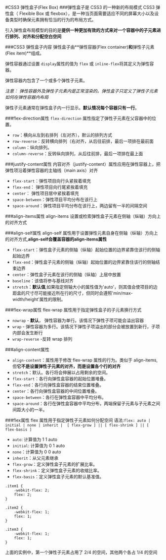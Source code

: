 #CSS3 弹性盒子(Flex Box)
###弹性盒子是 CSS3 的一种新的布局模式
CSS3 弹性盒（ Flexible Box 或 flexbox），是一种当页面需要适应不同的屏幕大小以及设备类型时确保元素拥有恰当的行为的布局方式。

引入弹性盒布局模型的目的是**提供一种更加有效的方式来对一个容器中的子元素进行排列、对齐和分配空白空间**

###CSS3 弹性盒子内容
弹性盒子由**弹性容器(Flex container)**和**弹性子元素(Flex item)**组成。

弹性容器通过设置 `display`属性的值为 `flex` 或 `inline-flex`将其定义为弹性容器。

弹性容器内包含了一个或多个弹性子元素。

*注意： 弹性容器外及弹性子元素内是正常渲染的。弹性盒子只定义了弹性子元素如何在弹性容器内布局*

弹性子元素通常在弹性盒子内一行显示。**默认情况每个容器只有一行**。

###flex-direction属性
`flex-direction` 属性指定了弹性子元素在父容器中的位置。

- `row`：横向从左到右排列（左对齐），默认的排列方式
- `row-reverse`：反转横向排列（右对齐，从后往前排，最后一项排在最前面
- `column`：纵向排列。
- `column-reverse`：反转纵向排列，从后往前排，最后一项排在最上面

###justify-content属性
内容对齐（justify-content）属性应用在弹性容器上，把弹性项沿着弹性容器的主轴线（main axis）对齐

- `flex-start`：弹性项目向行头紧挨着填充
- `flex-end`： 弹性项目向行尾紧挨着填充
- `center`： 弹性项目居中紧挨着填充
- `space-between`：弹性项目平均分布在该行上
- `space-around`：弹性项目平均分布在该行上，两边留有一半的间隔空间

###align-items属性
align-items 设置或检索弹性盒子元素在侧轴（纵轴）方向上的对齐方式

###align-self属性
align-self 属性用于设置弹性元素自身在侧轴（纵轴）方向上的对齐方式,**align-self会覆盖容器的align-items属性**
- `flex-start`：弹性盒子元素的侧轴（纵轴）起始位置的边界紧靠住该行的侧轴起始边界
- `flex-end`：弹性盒子元素的侧轴（纵轴）起始位置的边界紧靠住该行的侧轴结束边界
- `center`：弹性盒子元素在该行的侧轴（纵轴）上居中放置
- `baseline`：该值将参与基线对齐
- `stretch`：**默认值**,如果指定侧轴大小的属性值为'auto'，则其值会使项目的边距盒的尺寸尽可能接近所在行的尺寸，但同时会遵照'min/max-width/height'属性的限制。

###flex-wrap属性
flex-wrap 属性用于指定弹性盒子的子元素换行方式
- `nowrap` - **默认**， 弹性容器为单行。该情况下弹性子项可能会溢出容器
- `wrap` - 弹性容器为多行。该情况下弹性子项溢出的部分会被放置到新行，子项内部会发生断行
- `wrap-reverse` -反转 wrap 排列

###align-content属性
- `align-content`：属性用于修改 flex-wrap 属性的行为。类似于 align-items, 但**它不是设置弹性子元素的对齐，而是设置各个行的对齐**
- `stretch`：默认。各行将会伸展以占用剩余的空间。
- `flex-start`：各行向弹性盒容器的起始位置堆叠。
- `flex-end`：各行向弹性盒容器的结束位置堆叠。
- `center`：各行向弹性盒容器的中间位置堆叠。
- `space-between`：各行在弹性盒容器中平均分布。
- `space-around`：各行在弹性盒容器中平均分布，两端保留子元素与子元素之间间距大小的一半。

###flex属性
flex 属性用于指定弹性子元素如何分配空间
语法:`flex: auto | initial | none | inherit |  [ flex-grow ] || [ flex-shrink ] || [ flex-basis ]`
- `auto`: 计算值为 1 1 auto
- `initial`: 计算值为 0 1 auto
- `none`：计算值为 0 0 auto
- `inherit`：从父元素继承
- `flex-grow`：定义弹性盒子元素的扩展比率。
- `flex-shrink`：定义弹性盒子元素的收缩比率。
- `flex-basis`：定义弹性盒子元素的默认基准值。

```
.item1 {
    -webkit-flex: 2;
    flex: 2;
}
 
.item2 {
    -webkit-flex: 1;
    flex: 1;
}
 
.item3 {
    -webkit-flex: 1;
    flex: 1;
}
```
上面的实例中，第一个弹性子元素占用了 2/4 的空间，其他两个各占 1/4 的空间